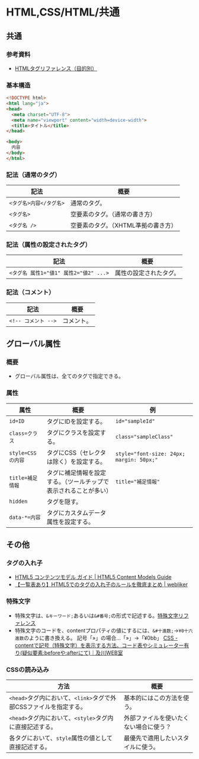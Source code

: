 # HTML,CSS/HTML/共通

## 共通

### 参考資料

- [HTMLタグリファレンス（目的別）](http://www.htmq.com/html/indexm.shtml)

### 基本構造

```html
<!DOCTYPE html>
<html lang="ja">
<head>
  <meta charset="UTF-8">
  <meta name="viewport" content="width=device-width">
  <title>タイトル</title>
</head>

<body>
  内容
</body>
</html>
```

### 記法（通常のタグ）

| 記法                    | 概要                                |
| ----------------------- | ----------------------------------- |
| `<タグ名>内容</タグ名>` | 通常のタグ。                        |
| `<タグ名>`              | 空要素のタグ。（通常の書き方）      |
| `<タグ名 />`            | 空要素のタグ。（XHTML準拠の書き方） |

### 記法（属性の設定されたタグ）

| 記法                                   | 概要                   |
| -------------------------------------- | ---------------------- |
| `<タグ名 属性1="値1" 属性2="値2" ...>` | 属性の設定されたタグ。 |

### 記法（コメント）

| 記法                | 概要       |
| ------------------- | ---------- |
| `<!-- コメント -->` | コメント。 |

## グローバル属性

### 概要

- グローバル属性は、全てのタグで指定できる。

### 属性

| 属性              | 概要                                                         | 例                                       |
| ----------------- | ------------------------------------------------------------ | ---------------------------------------- |
| `id=ID`           | タグにIDを設定する。                                         | `id="sampleId"`                          |
| `class=クラス`    | タグにクラスを設定する。                                     | `class="sampleClass"`                    |
| `style=CSSの内容` | タグにCSS（セレクタは除く）を設定する。                      | `style="font-size: 24px; margin: 50px;"` |
| `title=補足情報`  | タグに補足情報を設定する。（ツールチップで表示されることが多い） | `title="補足情報"`                       |
| `hidden`          | タグを隠す。                                                 |                                          |
| `data-*=内容`     | タグにカスタムデータ属性を設定する。                         |                                          |

## その他

### タグの入れ子

- [HTML5 コンテンツモデル ガイド | HTML5 Content Models Guide](https://webgoto.net/html5/)
- [【一覧表あり】HTML5でのタグの入れ子のルールを徹底まとめ | webliker](https://webliker.info/46840/)

### 特殊文字

- 特殊文字は、`&キーワード;`あるいは`&#番号;`の形式で記述する。[特殊文字リファレンス](http://www.htmq.com/text/)
- 特殊文字のコードを、contentプロパティの値にするには、`&#十進数;`→`¥0十六進数`のように書き換える。
  記号「»」の場合…「&#187;」→「¥0bb」
  [CSS - contentで記号（特殊文字）を表示する方法。コード表やシミュレーター有り(疑似要素:beforeや:afterにて)｜及川WEB室](https://www.oikawa-sekkei.com/web/design/css/content.html)

### CSSの読み込み

| 方法                                                         | 概要                                   |
| ------------------------------------------------------------ | -------------------------------------- |
| `<head>`タグ内において、`<link>`タグで外部CSSファイルを指定する。 | 基本的にはこの方法を使う。             |
| `<head>`タグ内において、`<style>`タグ内に直接記述する。      | 外部ファイルを使いたくない場合に使う？ |
| 各タグにおいて、`style`属性の値として直接記述する。          | 最優先で適用したいスタイルに使う。     |
